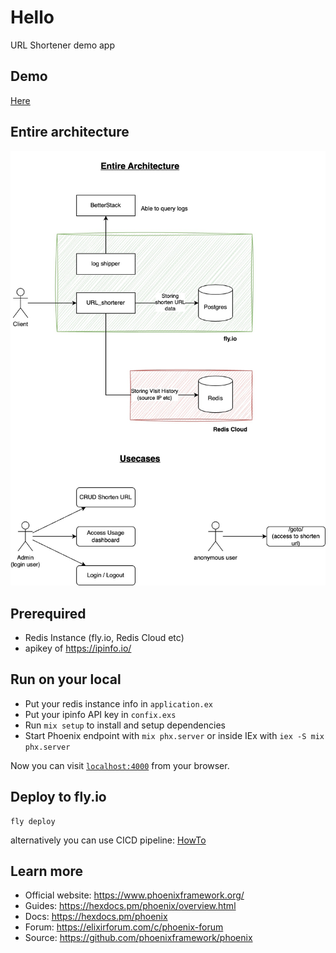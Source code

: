 # Hello

URL Shortener demo app

## Demo

[Here](Demo.md)

## Entire architecture

![alt text](<url_shortener-Entire architecture.jpg>)

## Prerequired

* Redis Instance (fly.io, Redis Cloud etc)
* apikey of https://ipinfo.io/

## Run on your local

* Put your redis instance info in `application.ex`
* Put your ipinfo API key in `confix.exs`
* Run `mix setup` to install and setup dependencies
* Start Phoenix endpoint with `mix phx.server` or inside IEx with `iex -S mix phx.server`

Now you can visit [`localhost:4000`](http://localhost:4000) from your browser.

## Deploy to fly.io

```
fly deploy
```

alternatively you can use CICD pipeline: [HowTo](.github/workflows/README.md)

## Learn more

  * Official website: https://www.phoenixframework.org/
  * Guides: https://hexdocs.pm/phoenix/overview.html
  * Docs: https://hexdocs.pm/phoenix
  * Forum: https://elixirforum.com/c/phoenix-forum
  * Source: https://github.com/phoenixframework/phoenix
